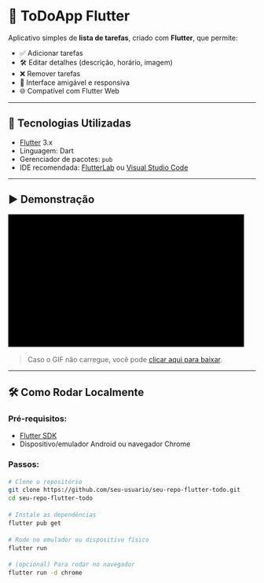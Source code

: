# 📝 ToDoApp Flutter

Aplicativo simples de **lista de tarefas**, criado com **Flutter**, que permite:
- ✅ Adicionar tarefas
- 🛠️ Editar detalhes (descrição, horário, imagem)
- ❌ Remover tarefas
- 📲 Interface amigável e responsiva
- 🌐 Compatível com Flutter Web

---

## 🚀 Tecnologias Utilizadas

- [Flutter](https://flutter.dev/) 3.x
- Linguagem: Dart
- Gerenciador de pacotes: `pub`
- IDE recomendada: [FlutterLab](https://flutterlab.dev/) ou [Visual Studio Code](https://code.visualstudio.com/)

---

## ▶️ Demonstração

![Demonstração do App](demo_gif.gif)

> Caso o GIF não carregue, você pode [clicar aqui para baixar](demo_gif.gif).

---

## 🛠️ Como Rodar Localmente

### Pré-requisitos:
- [Flutter SDK](https://docs.flutter.dev/get-started/install)
- Dispositivo/emulador Android ou navegador Chrome

### Passos:

```bash
# Clone o repositório
git clone https://github.com/seu-usuario/seu-repo-flutter-todo.git
cd seu-repo-flutter-todo

# Instale as dependências
flutter pub get

# Rode no emulador ou dispositivo físico
flutter run

# (opcional) Para rodar no navegador
flutter run -d chrome
